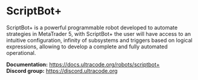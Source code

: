 
# ScriptBot+
ScriptBot+ is a powerful programmable robot developed to automate strategies in MetaTrader 5, with ScriptBot+ the user will have access to an intuitive configuration, infinity of subsystems and triggers based on logical expressions, allowing to develop a complete and fully automated operational.


**Documentation:** https://docs.ultracode.org/robots/scriptbot+  
**Discord group:** https://discord.ultracode.org  
